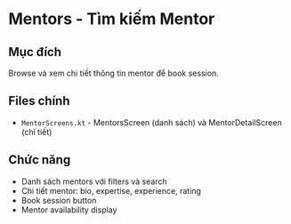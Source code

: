 # Mentors - Tìm kiếm Mentor

## Mục đích
Browse và xem chi tiết thông tin mentor để book session.

## Files chính
- `MentorScreens.kt` - MentorsScreen (danh sách) và MentorDetailScreen (chi tiết)

## Chức năng
- Danh sách mentors với filters và search
- Chi tiết mentor: bio, expertise, experience, rating
- Book session button
- Mentor availability display
